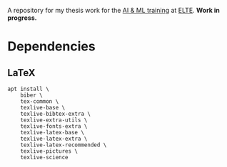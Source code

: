 A repository for my thesis work for the [AI & ML training](https://ai.elte.hu/training/)
at [ELTE](https://www.elte.hu/). **Work in progress.**

Dependencies
============

LaTeX
-----

    apt install \
        biber \
        tex-common \
        texlive-base \
        texlive-bibtex-extra \
        texlive-extra-utils \
        texlive-fonts-extra \
        texlive-latex-base \
        texlive-latex-extra \
        texlive-latex-recommended \
        texlive-pictures \
        texlive-science
